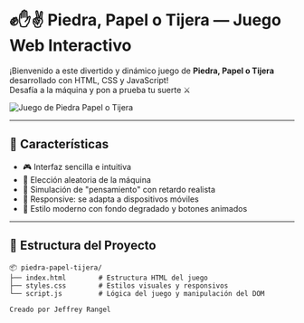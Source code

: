 # ✊✋✌️ Piedra, Papel o Tijera — Juego Web Interactivo

¡Bienvenido a este divertido y dinámico juego de **Piedra, Papel o Tijera** desarrollado con HTML, CSS y JavaScript!  
Desafía a la máquina y pon a prueba tu suerte ⚔️

![Juego de Piedra Papel o Tijera](https://media.giphy.com/media/l1J9JzcsD7PqLfTe0/giphy.gif)

---

## 🚀 Características

- 🎮 Interfaz sencilla e intuitiva
- 🤖 Elección aleatoria de la máquina
- 🧠 Simulación de "pensamiento" con retardo realista
- 📱 Responsive: se adapta a dispositivos móviles
- 💅 Estilo moderno con fondo degradado y botones animados

---

## 📁 Estructura del Proyecto

```plaintext
📦 piedra-papel-tijera/
├── index.html        # Estructura HTML del juego
├── styles.css        # Estilos visuales y responsivos
└── script.js         # Lógica del juego y manipulación del DOM

Creado por Jeffrey Rangel
